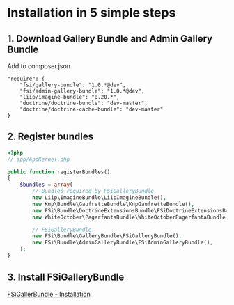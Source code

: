# Installation in 5 simple steps

## 1. Download Gallery Bundle and Admin Gallery Bundle

Add to composer.json

```
"require": {
    "fsi/gallery-bundle": "1.0.*@dev",
    "fsi/admin-gallery-bundle": "1.0.*@dev",
    "liip/imagine-bundle": "0.20.*",
    "doctrine/doctrine-bundle": "dev-master",
    "doctrine/doctrine-cache-bundle": "dev-master"
}
```

## 2. Register bundles

```php
<?php
// app/AppKernel.php

public function registerBundles()
{
    $bundles = array(
        // Bundles required by FSiGalleryBundle
        new Liip\ImagineBundle\LiipImagineBundle(),
        new Knp\Bundle\GaufretteBundle\KnpGaufretteBundle(),
        new FSi\Bundle\DoctrineExtensionsBundle\FSiDoctrineExtensionsBundle(),
        new WhiteOctober\PagerfantaBundle\WhiteOctoberPagerfantaBundle(),

        // FSiGalleryBundle
        new FSi\Bundle\GalleryBundle\FSiGalleryBundle(),
        new FSi\Bundle\AdminGalleryBundle\FSiAdminGalleryBundle(),
    );
}
```

## 3. Install FSiGalleryBundle

[FSiGallerBundle - Installation](https://github.com/fsi-open/gallery-bundle/blob/master/Resources/doc/installation.md)